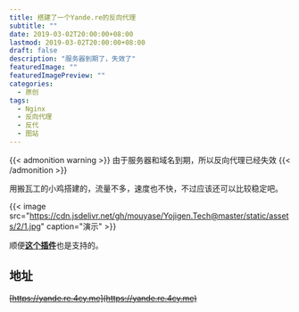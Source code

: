 ```yaml
---
title: 搭建了一个Yande.re的反向代理
subtitle: ""
date: 2019-03-02T20:00:00+08:00
lastmod: 2019-03-02T20:00:00+08:00
draft: false
description: "服务器到期了，失效了"
featuredImage: ""
featuredImagePreview: ""
categories: 
  - 原创
tags: 
  - Nginx
  - 反向代理
  - 反代
  - 图站
---
```


<!--more-->

{{< admonition warning >}}
由于服务器和域名到期，所以反向代理已经失效
{{< /admonition >}}

用搬瓦工的小鸡搭建的，流量不多，速度也不快，不过应该还可以比较稳定吧。

{{< image src="https://cdn.jsdelivr.net/gh/mouyase/Yojigen.Tech@master/static/assets/2/1.jpg" caption="演示" >}}

顺便[**这个插件**](https://yojigen.tech/archives/3.html)也是支持的。

## 地址

~~[https://yande.re.4cy.me](https://yande.re.4cy.me)~~


